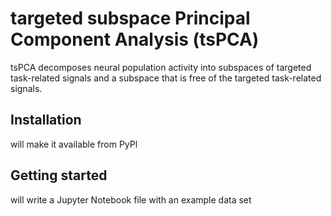 targeted subspace Principal Component Analysis (tsPCA)
===========================================

tsPCA decomposes neural population activity into subspaces of targeted task-related signals and a subspace that is free of the targeted task-related signals.

## Installation
will make it available from PyPl

## Getting started
will write a Jupyter Notebook file with an example data set

